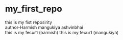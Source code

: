 # my_first_repo
this is my fist reposirity
<br>
author-Harmish mangukiya ashvinbhai
<br>
this is my fecur1 (harmish)
this is my fecur1 (mangukiya)
